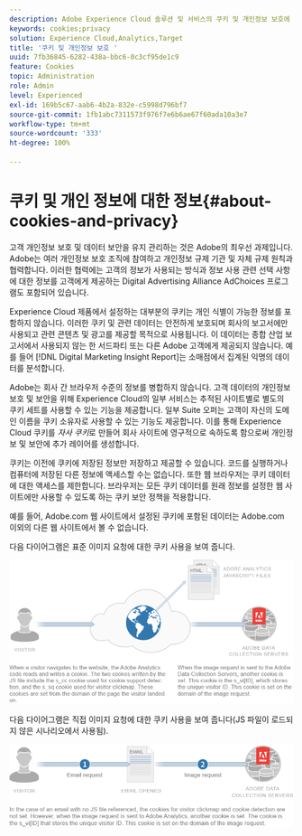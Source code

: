 ```yaml
---
description: Adobe Experience Cloud 솔루션 및 서비스의 쿠키 및 개인정보 보호에 대해 알아봅니다.
keywords: cookies;privacy
solution: Experience Cloud,Analytics,Target
title: '쿠키 및 개인정보 보호 '
uuid: 7fb36845-6282-438a-bbc6-0c3cf95de1c9
feature: Cookies
topic: Administration
role: Admin
level: Experienced
exl-id: 169b5c67-aab6-4b2a-832e-c5998d796bf7
source-git-commit: 1fb1abc7311573f976f7e6b6ae67f60ada10a3e7
workflow-type: tm+mt
source-wordcount: '333'
ht-degree: 100%

---
```


# 쿠키 및 개인 정보에 대한 정보{#about-cookies-and-privacy}

고객 개인정보 보호 및 데이터 보안을 유지 관리하는 것은 Adobe의 최우선 과제입니다. Adobe는 여러 개인정보 보호 조직에 참여하고 개인정보 규제 기관 및 자체 규제 원칙과 협력합니다. 이러한 협력에는 고객의 정보가 사용되는 방식과 정보 사용 관련 선택 사항에 대한 정보를 고객에게 제공하는 Digital Advertising Alliance AdChoices 프로그램도 포함되어 있습니다.

Experience Cloud 제품에서 설정하는 대부분의 쿠키는 개인 식별이 가능한 정보를 포함하지 않습니다. 이러한 쿠키 및 관련 데이터는 안전하게 보호되며 회사의 보고서에만 사용되고 관련 콘텐츠 및 광고를 제공할 목적으로 사용됩니다. 이 데이터는 종합 산업 보고서에서 사용되지 않는 한 서드파티 또는 다른 Adobe 고객에게 제공되지 않습니다. 예를 들어 [!DNL Digital Marketing Insight Report]는 소매점에서 집계된 익명의 데이터를 분석합니다.

Adobe는 회사 간 브라우저 수준의 정보를 병합하지 않습니다. 고객 데이터의 개인정보 보호 및 보안을 위해 Experience Cloud의 일부 서비스는 추적된 사이트별로 별도의 쿠키 세트를 사용할 수 있는 기능을 제공합니다. 일부 Suite 오퍼는 고객이 자신의 도메인 이름을 쿠키 소유자로 사용할 수 있는 기능도 제공합니다. 이를 통해 Experience Cloud 쿠키를 *자사 쿠키*&#x200B;로 만들어 회사 사이트에 영구적으로 속하도록 함으로써 개인정보 및 보안에 추가 레이어를 생성합니다.

쿠키는 이전에 쿠키에 저장된 정보만 저장하고 제공할 수 있습니다. 코드를 실행하거나 컴퓨터에 저장된 다른 정보에 액세스할 수는 없습니다. 또한 웹 브라우저는 쿠키 데이터에 대한 액세스를 제한합니다. 브라우저는 모든 쿠키 데이터를 원래 정보를 설정한 웹 사이트에만 사용할 수 있도록 하는 쿠키 보안 정책을 적용합니다.

예를 들어, Adobe.com 웹 사이트에서 설정된 쿠키에 포함된 데이터는 Adobe.com 이외의 다른 웹 사이트에서 볼 수 없습니다.

다음 다이어그램은 표준 이미지 요청에 대한 쿠키 사용을 보여 줍니다.

![](assets/CookiesProcessGraphic-01.png)

다음 다이어그램은 직접 이미지 요청에 대한 쿠키 사용을 보여 줍니다(JS 파일이 로드되지 않은 시나리오에서 사용됨).

![](assets/CookiesProcessGraphic2.png)
